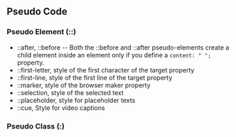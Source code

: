 ## Pseudo Code 

### Pseudo Element (::)

* ::after, ::before -- Both the ::before and ::after pseudo-elements create a child element inside an element only if you define a ```content: " ";``` property.
* ::first-letter, style of the first character of the target property
* ::first-line, style of the first line of the target property
* ::marker, style of the browser maker property
* ::selection, style of the selected text
* ::placeholder, style for placeholder texts
* ::cue, Style for video captions

### Pseudo Class (:)

